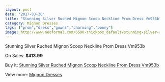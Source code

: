 ```yaml
---
layout: post
date: '2017-03-30'
title: "Stunning Silver Ruched Mignon Scoop Neckline Prom Dress Vm953b"
category: Mignon Dresses
tags: ["prom","dress","gowns","charming","bonny"]
image: http://www.neoformal.com/6590-thickbox_default/stunning-silver-ruched-mignon-scoop-neckline-prom-dress-vm953b.jpg
---
```

Stunning Silver Ruched Mignon Scoop Neckline Prom Dress Vm953b

On Sales: **$413.99**
<a href="https://www.neoformal.com/en/mignon-dresses/2390-stunning-silver-ruched-mignon-scoop-neckline-prom-dress-vm953b.html"><amp-img layout="responsive" width="600" height="600" src="//www.neoformal.com/6590-thickbox_default/stunning-silver-ruched-mignon-scoop-neckline-prom-dress-vm953b.jpg" alt="Stunning Silver Ruched Mignon Scoop Neckline Prom Dress Vm953b 0" /></a>
<a href="https://www.neoformal.com/en/mignon-dresses/2390-stunning-silver-ruched-mignon-scoop-neckline-prom-dress-vm953b.html"><amp-img layout="responsive" width="600" height="600" src="//www.neoformal.com/6591-thickbox_default/stunning-silver-ruched-mignon-scoop-neckline-prom-dress-vm953b.jpg" alt="Stunning Silver Ruched Mignon Scoop Neckline Prom Dress Vm953b 1" /></a>

Buy it: [Stunning Silver Ruched Mignon Scoop Neckline Prom Dress Vm953b](https://www.neoformal.com/en/mignon-dresses/2390-stunning-silver-ruched-mignon-scoop-neckline-prom-dress-vm953b.html "Stunning Silver Ruched Mignon Scoop Neckline Prom Dress Vm953b")

View more: [Mignon Dresses](https://www.neoformal.com/en/21-mignon-dresses "Mignon Dresses")